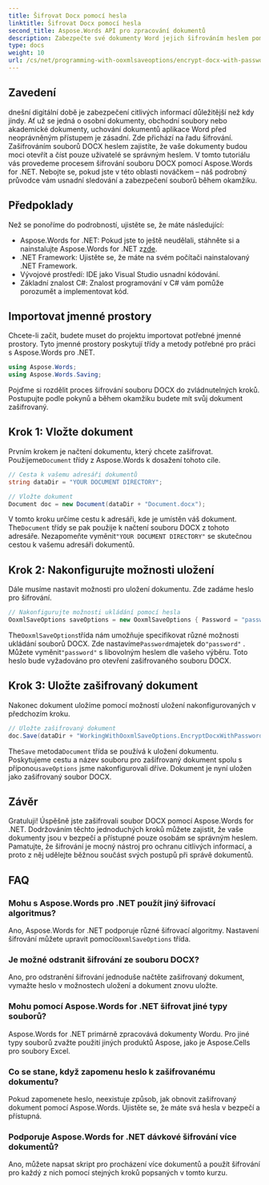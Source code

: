 ```yaml
---
title: Šifrovat Docx pomocí hesla
linktitle: Šifrovat Docx pomocí hesla
second_title: Aspose.Words API pro zpracování dokumentů
description: Zabezpečte své dokumenty Word jejich šifrováním heslem pomocí Aspose.Words for .NET. Chraňte své citlivé informace podle našeho podrobného průvodce.
type: docs
weight: 10
url: /cs/net/programming-with-ooxmlsaveoptions/encrypt-docx-with-password/
---
```

## Zavedení

dnešní digitální době je zabezpečení citlivých informací důležitější než kdy jindy. Ať už se jedná o osobní dokumenty, obchodní soubory nebo akademické dokumenty, uchování dokumentů aplikace Word před neoprávněným přístupem je zásadní. Zde přichází na řadu šifrování. Zašifrováním souborů DOCX heslem zajistíte, že vaše dokumenty budou moci otevřít a číst pouze uživatelé se správným heslem. V tomto tutoriálu vás provedeme procesem šifrování souboru DOCX pomocí Aspose.Words for .NET. Nebojte se, pokud jste v této oblasti nováčkem – náš podrobný průvodce vám usnadní sledování a zabezpečení souborů během okamžiku.

## Předpoklady

Než se ponoříme do podrobností, ujistěte se, že máte následující:

-  Aspose.Words for .NET: Pokud jste to ještě neudělali, stáhněte si a nainstalujte Aspose.Words for .NET z[zde](https://releases.aspose.com/words/net/).
- .NET Framework: Ujistěte se, že máte na svém počítači nainstalovaný .NET Framework.
- Vývojové prostředí: IDE jako Visual Studio usnadní kódování.
- Základní znalost C#: Znalost programování v C# vám pomůže porozumět a implementovat kód.

## Importovat jmenné prostory

Chcete-li začít, budete muset do projektu importovat potřebné jmenné prostory. Tyto jmenné prostory poskytují třídy a metody potřebné pro práci s Aspose.Words pro .NET.

```csharp
using Aspose.Words;
using Aspose.Words.Saving;
```

Pojďme si rozdělit proces šifrování souboru DOCX do zvládnutelných kroků. Postupujte podle pokynů a během okamžiku budete mít svůj dokument zašifrovaný.

## Krok 1: Vložte dokument

 Prvním krokem je načtení dokumentu, který chcete zašifrovat. Použijeme`Document` třídy z Aspose.Words k dosažení tohoto cíle.

```csharp
// Cesta k vašemu adresáři dokumentů
string dataDir = "YOUR DOCUMENT DIRECTORY";  

// Vložte dokument
Document doc = new Document(dataDir + "Document.docx");
```

 V tomto kroku určíme cestu k adresáři, kde je umístěn váš dokument. The`Document` třídy se pak použije k načtení souboru DOCX z tohoto adresáře. Nezapomeňte vyměnit`"YOUR DOCUMENT DIRECTORY"` se skutečnou cestou k vašemu adresáři dokumentů.

## Krok 2: Nakonfigurujte možnosti uložení

Dále musíme nastavit možnosti pro uložení dokumentu. Zde zadáme heslo pro šifrování.

```csharp
// Nakonfigurujte možnosti ukládání pomocí hesla
OoxmlSaveOptions saveOptions = new OoxmlSaveOptions { Password = "password" };
```

 The`OoxmlSaveOptions`třída nám umožňuje specifikovat různé možnosti ukládání souborů DOCX. Zde nastavíme`Password`majetek do`"password"` . Můžete vyměnit`"password"` s libovolným heslem dle vašeho výběru. Toto heslo bude vyžadováno pro otevření zašifrovaného souboru DOCX.

## Krok 3: Uložte zašifrovaný dokument

Nakonec dokument uložíme pomocí možností uložení nakonfigurovaných v předchozím kroku.

```csharp
// Uložte zašifrovaný dokument
doc.Save(dataDir + "WorkingWithOoxmlSaveOptions.EncryptDocxWithPassword.docx", saveOptions);
```

 The`Save` metoda`Document` třída se používá k uložení dokumentu. Poskytujeme cestu a název souboru pro zašifrovaný dokument spolu s příponou`saveOptions` jsme nakonfigurovali dříve. Dokument je nyní uložen jako zašifrovaný soubor DOCX.

## Závěr

Gratuluji! Úspěšně jste zašifrovali soubor DOCX pomocí Aspose.Words for .NET. Dodržováním těchto jednoduchých kroků můžete zajistit, že vaše dokumenty jsou v bezpečí a přístupné pouze osobám se správným heslem. Pamatujte, že šifrování je mocný nástroj pro ochranu citlivých informací, a proto z něj udělejte běžnou součást svých postupů při správě dokumentů.

## FAQ

### Mohu s Aspose.Words pro .NET použít jiný šifrovací algoritmus?

Ano, Aspose.Words for .NET podporuje různé šifrovací algoritmy. Nastavení šifrování můžete upravit pomocí`OoxmlSaveOptions` třída.

### Je možné odstranit šifrování ze souboru DOCX?

Ano, pro odstranění šifrování jednoduše načtěte zašifrovaný dokument, vymažte heslo v možnostech uložení a dokument znovu uložte.

### Mohu pomocí Aspose.Words for .NET šifrovat jiné typy souborů?

Aspose.Words for .NET primárně zpracovává dokumenty Wordu. Pro jiné typy souborů zvažte použití jiných produktů Aspose, jako je Aspose.Cells pro soubory Excel.

### Co se stane, když zapomenu heslo k zašifrovanému dokumentu?

Pokud zapomenete heslo, neexistuje způsob, jak obnovit zašifrovaný dokument pomocí Aspose.Words. Ujistěte se, že máte svá hesla v bezpečí a přístupná.

### Podporuje Aspose.Words for .NET dávkové šifrování více dokumentů?

Ano, můžete napsat skript pro procházení více dokumentů a použít šifrování pro každý z nich pomocí stejných kroků popsaných v tomto kurzu.
